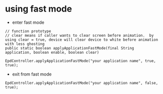 # using fast mode

* enter fast mode 

```
// function prototype
// clear means if caller wants to clear screen before animation.  by using clear = true, device will clear device to white before animation with less ghosting
public static boolean applyApplicationFastMode(final String application, boolean enable, boolean clear)
```


```
EpdController.applyApplicationFastMode("your application name", true, true);
```

* exit from fast mode

```
EpdController.applyApplicationFastMode("your application name", false, true);
```


